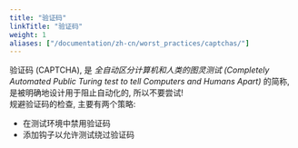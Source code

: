 ```yaml
---
title: "验证码"
linkTitle: "验证码"
weight: 1
aliases: ["/documentation/zh-cn/worst_practices/captchas/"]    
---
```

验证码 (CAPTCHA), 是 _全自动区分计算机和人类的图灵测试_ *(Completely Automated Public Turing test to tell Computers and Humans Apart)* 的简称,
是被明确地设计用于阻止自动化的, 所以不要尝试!  
规避验证码的检查, 主要有两个策略:

* 在测试环境中禁用验证码
* 添加钩子以允许测试绕过验证码
